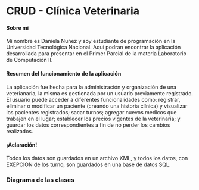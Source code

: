 # CRUD - Clínica Veterinaria
#### Sobre mí
<p>
Mi nombre es Daniela Nuñez y soy estudiante de programación en la Universidad Tecnológica Nacional. Aquí podran encontrar la aplicación desarrollada para presentar en el Primer Parcial de la materia Laboratorio de Computación II.
</p>

#### Resumen del funcionamiento de la aplicación
<p>
La aplicación fue hecha para la administración y organización de una veterianaria, la misma es gestionada por un usuario previamente registrado. El usuario puede acceder a diferentes funcionalidades como: registrar, eliminar o modificar un paciente (creando una historia clínica) y visualizar los pacientes registrados; sacar turnos; agregar nuevos medicos que trabajen en el lugar; establecer los precios vigentes de la veterinaria; y guardar los datos correspondientes a fin de no perder los cambios realizados.
</p>

#### ¡Aclaración!
<p>
Todos los datos son guardados en un archivo XML, y todos los datos, con EXEPCION de los turno, son guardados en una base de datos SQL.
</p>

### Diagrama de las clases
